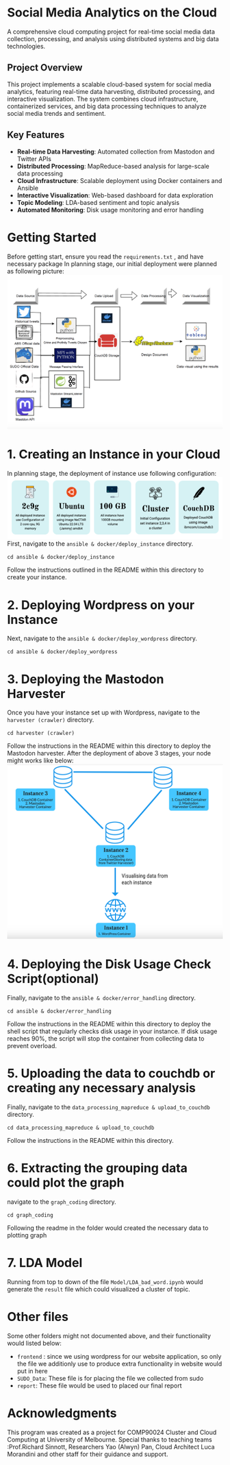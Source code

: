 # Social Media Analytics on the Cloud

A comprehensive cloud computing project for real-time social media data collection, processing, and analysis using distributed systems and big data technologies.

## Project Overview

This project implements a scalable cloud-based system for social media analytics, featuring real-time data harvesting, distributed processing, and interactive visualization. The system combines cloud infrastructure, containerized services, and big data processing techniques to analyze social media trends and sentiment.

## Key Features

- **Real-time Data Harvesting**: Automated collection from Mastodon and Twitter APIs
- **Distributed Processing**: MapReduce-based analysis for large-scale data processing
- **Cloud Infrastructure**: Scalable deployment using Docker containers and Ansible
- **Interactive Visualization**: Web-based dashboard for data exploration
- **Topic Modeling**: LDA-based sentiment and topic analysis
- **Automated Monitoring**: Disk usage monitoring and error handling
# Getting Started
Before getting start, ensure you read the `requirements.txt` , and have necessary package
In planning stage, our initial deployment were planned as following picture:
<img src="Graph/pipeline.png" alt="pipeline" title="System Architecture">
# 1. Creating an Instance in your Cloud
In planning stage, the deployment of instance use following configuration:
<img src="Graph/instance_config.png" alt="deployment config" title="System Architecture">
First, navigate to the `ansible & docker/deploy_instance` directory.
```
cd ansible & docker/deploy_instance
```
Follow the instructions outlined in the README within this directory to create your instance.
# 2. Deploying Wordpress on your Instance
Next, navigate to the `ansible & docker/deploy_wordpress` directory.
```
cd ansible & docker/deploy_wordpress
```
# 3. Deploying the Mastodon Harvester
Once you have your instance set up with Wordpress, navigate to the `harvester (crawler)` directory.
```
cd harvester (crawler)
```
Follow the instructions in the README within this directory to deploy the Mastodon harvester.
After the deployment of above 3 stages, your node might works like below:
<img src="Graph/instance_connect.png" alt="instance connection" title="System Architecture">
# 4. Deploying the Disk Usage Check Script(optional)
Finally, navigate to the `ansible & docker/error_handling` directory.
```
cd ansible & docker/error_handling
```
Follow the instructions in the README within this directory to deploy the shell script that regularly checks disk usage in your instance. If disk usage reaches 90%, the script will stop the container from collecting data to prevent overload.
# 5. Uploading the data to couchdb or creating any necessary analysis
Finally, navigate to the `data_processing_mapreduce & upload_to_couchdb` directory.
```
cd data_processing_mapreduce & upload_to_couchdb
```
Follow the instructions in the README within this directory.
# 6. Extracting the grouping data could plot the graph
navigate to the `graph_coding` directory. 
```
cd graph_coding
```
Following the readme in the folder would created the necessary data to plotting graph
# 7. LDA Model
Running from top to down of the file `Model/LDA_bad_word.ipynb` would generate the `result` file
which could visualized a cluster of topic.
# Other files
Some other folders might not documented above, and their functionality would listed below:
* `frontend` : since we using wordpress for our website application, so only the file we additionly use to produce extra functionality in website would put in here
* `SUDO_Data`: These file is for placing the file we collected from sudo
* `report`: These file would be used to placed our final report
# Acknowledgments
This program was created as a project for COMP90024 Cluster and Cloud Computing at University of Melbourne. Special thanks to teaching teams :Prof.Richard Sinnott, Researchers Yao (Alwyn) Pan, Cloud Architect Luca Morandini and other staff for their guidance and support.
